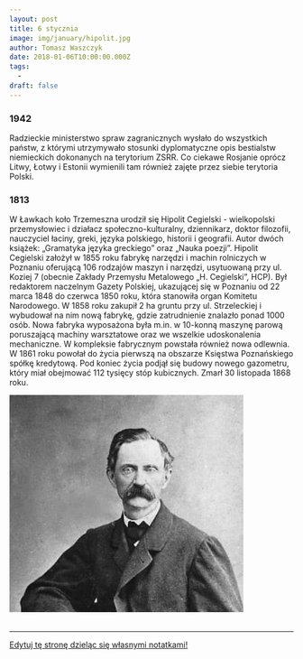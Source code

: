 ```yaml
---
layout: post
title: 6 stycznia
image: img/january/hipolit.jpg
author: Tomasz Waszczyk
date: 2018-01-06T10:00:00.000Z
tags:
  - 
draft: false  
---
```


### 1942

Radzieckie ministerstwo spraw zagranicznych wysłało do wszystkich państw, z którymi utrzymywało stosunki dyplomatyczne opis bestialstw niemieckich dokonanych na terytorium ZSRR. Co ciekawe Rosjanie oprócz Litwy, Łotwy i Estonii wymienili tam również zajęte przez siebie terytoria Polski.

### 1813

W Ławkach koło Trzemeszna urodził się Hipolit Cegielski - wielkopolski przemysłowiec i działacz społeczno-kulturalny, dziennikarz, doktor filozofii, nauczyciel łaciny, greki, języka polskiego, historii i geografii. Autor dwóch książek: „Gramatyka języka greckiego” oraz „Nauka poezji”. Hipolit Cegielski założył w 1855 roku fabrykę narzędzi i machin rolniczych w Poznaniu oferującą 106 rodzajów maszyn i narzędzi, usytuowaną przy ul. Koziej 7 (obecnie Zakłady Przemysłu Metalowego „H. Cegielski”, HCP). Był redaktorem naczelnym Gazety Polskiej, ukazującej się w Poznaniu od 22 marca 1848 do czerwca 1850 roku, która stanowiła organ Komitetu Narodowego. W 1858 roku zakupił 2 ha gruntu przy ul. Strzeleckiej i wybudował na nim nową fabrykę, gdzie zatrudnienie znalazło ponad 1000 osób. Nowa fabryka wyposażona była m.in. w 10-konną maszynę parową poruszającą machiny warsztatowe oraz we wszelkie udoskonalenia mechaniczne. W kompleksie fabrycznym powstała również nowa odlewnia. W 1861 roku powołał do życia pierwszą na obszarze Księstwa Poznańskiego spółkę kredytową.
Pod koniec życia podjął się budowy nowego gazometru, który miał obejmować 112 tysięcy stóp kubicznych.
Zmarł 30 listopada 1868 roku.

<img src="./img/january/hipolit.jpg"/><br><br>

---

<a href="https://github.com/TomaszWaszczyk/historia.waszczyk.com/edit/master/src/content/january-1.md" target="_blank">Edytuj tę stronę dzieląc się własnymi notatkami!</a>
